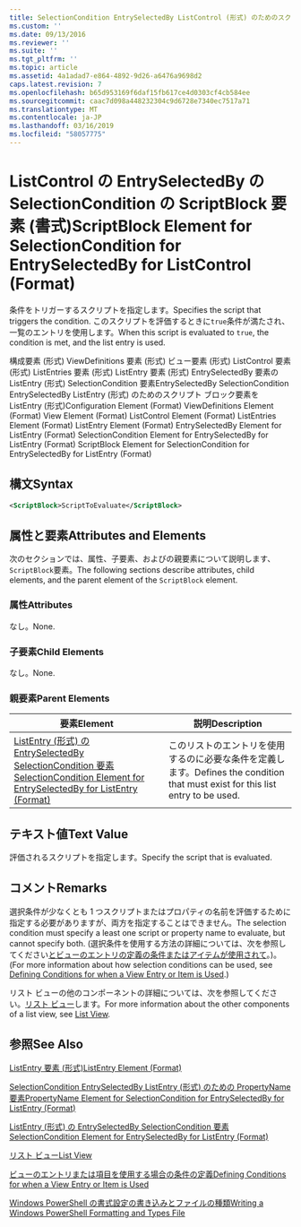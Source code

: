 ```yaml
---
title: SelectionCondition EntrySelectedBy ListControl (形式) のためのスクリプト ブロックの要素 |Microsoft Docs
ms.custom: ''
ms.date: 09/13/2016
ms.reviewer: ''
ms.suite: ''
ms.tgt_pltfrm: ''
ms.topic: article
ms.assetid: 4a1adad7-e864-4892-9d26-a6476a9698d2
caps.latest.revision: 7
ms.openlocfilehash: b65d953169f6daf15fb617ce4d0303cf4cb584ee
ms.sourcegitcommit: caac7d098a448232304c9d6728e7340ec7517a71
ms.translationtype: MT
ms.contentlocale: ja-JP
ms.lasthandoff: 03/16/2019
ms.locfileid: "58057775"
---
```

# <a name="scriptblock-element-for-selectioncondition-for-entryselectedby-for-listcontrol-format"></a><span data-ttu-id="9339c-102">ListControl の EntrySelectedBy の SelectionCondition の ScriptBlock 要素 (書式)</span><span class="sxs-lookup"><span data-stu-id="9339c-102">ScriptBlock Element for SelectionCondition for EntrySelectedBy for ListControl (Format)</span></span>

<span data-ttu-id="9339c-103">条件をトリガーするスクリプトを指定します。</span><span class="sxs-lookup"><span data-stu-id="9339c-103">Specifies the script that triggers the condition.</span></span> <span data-ttu-id="9339c-104">このスクリプトを評価するときに`true`条件が満たされ、一覧のエントリを使用します。</span><span class="sxs-lookup"><span data-stu-id="9339c-104">When this script is evaluated to `true`, the condition is met, and the list entry is used.</span></span>

<span data-ttu-id="9339c-105">構成要素 (形式) ViewDefinitions 要素 (形式) ビュー要素 (形式) ListControl 要素 (形式) ListEntries 要素 (形式) ListEntry 要素 (形式) EntrySelectedBy 要素の ListEntry (形式) SelectionCondition 要素EntrySelectedBy SelectionCondition EntrySelectedBy ListEntry (形式) のためのスクリプト ブロック要素を ListEntry (形式)</span><span class="sxs-lookup"><span data-stu-id="9339c-105">Configuration Element (Format) ViewDefinitions Element (Format) View Element (Format) ListControl Element (Format) ListEntries Element (Format) ListEntry Element (Format) EntrySelectedBy Element for ListEntry (Format) SelectionCondition Element for EntrySelectedBy for ListEntry (Format) ScriptBlock Element for SelectionCondition for EntrySelectedBy for ListEntry (Format)</span></span>

## <a name="syntax"></a><span data-ttu-id="9339c-106">構文</span><span class="sxs-lookup"><span data-stu-id="9339c-106">Syntax</span></span>

```xml
<ScriptBlock>ScriptToEvaluate</ScriptBlock>
```

## <a name="attributes-and-elements"></a><span data-ttu-id="9339c-107">属性と要素</span><span class="sxs-lookup"><span data-stu-id="9339c-107">Attributes and Elements</span></span>

<span data-ttu-id="9339c-108">次のセクションでは、属性、子要素、およびの親要素について説明します、`ScriptBlock`要素。</span><span class="sxs-lookup"><span data-stu-id="9339c-108">The following sections describe attributes, child elements, and the parent element of the `ScriptBlock` element.</span></span>

### <a name="attributes"></a><span data-ttu-id="9339c-109">属性</span><span class="sxs-lookup"><span data-stu-id="9339c-109">Attributes</span></span>

<span data-ttu-id="9339c-110">なし。</span><span class="sxs-lookup"><span data-stu-id="9339c-110">None.</span></span>

### <a name="child-elements"></a><span data-ttu-id="9339c-111">子要素</span><span class="sxs-lookup"><span data-stu-id="9339c-111">Child Elements</span></span>

<span data-ttu-id="9339c-112">なし。</span><span class="sxs-lookup"><span data-stu-id="9339c-112">None.</span></span>

### <a name="parent-elements"></a><span data-ttu-id="9339c-113">親要素</span><span class="sxs-lookup"><span data-stu-id="9339c-113">Parent Elements</span></span>

|<span data-ttu-id="9339c-114">要素</span><span class="sxs-lookup"><span data-stu-id="9339c-114">Element</span></span>|<span data-ttu-id="9339c-115">説明</span><span class="sxs-lookup"><span data-stu-id="9339c-115">Description</span></span>|
|-------------|-----------------|
|[<span data-ttu-id="9339c-116">ListEntry (形式) の EntrySelectedBy SelectionCondition 要素</span><span class="sxs-lookup"><span data-stu-id="9339c-116">SelectionCondition Element for EntrySelectedBy for ListEntry (Format)</span></span>](./selectioncondition-element-for-entryselectedby-for-listcontrol-format.md)|<span data-ttu-id="9339c-117">このリストのエントリを使用するのに必要な条件を定義します。</span><span class="sxs-lookup"><span data-stu-id="9339c-117">Defines the condition that must exist for this list entry to be used.</span></span>|

## <a name="text-value"></a><span data-ttu-id="9339c-118">テキスト値</span><span class="sxs-lookup"><span data-stu-id="9339c-118">Text Value</span></span>

<span data-ttu-id="9339c-119">評価されるスクリプトを指定します。</span><span class="sxs-lookup"><span data-stu-id="9339c-119">Specify the script that is evaluated.</span></span>

## <a name="remarks"></a><span data-ttu-id="9339c-120">コメント</span><span class="sxs-lookup"><span data-stu-id="9339c-120">Remarks</span></span>

<span data-ttu-id="9339c-121">選択条件が少なくとも 1 つスクリプトまたはプロパティの名前を評価するために指定する必要がありますが、両方を指定することはできません。</span><span class="sxs-lookup"><span data-stu-id="9339c-121">The selection condition must specify a least one script or property name to evaluate, but cannot specify both.</span></span> <span data-ttu-id="9339c-122">(選択条件を使用する方法の詳細については、次を参照してください[とビューのエントリの定義の条件またはアイテムが使用されて](./defining-conditions-for-displaying-data.md)。)。</span><span class="sxs-lookup"><span data-stu-id="9339c-122">(For more information about how selection conditions can be used, see [Defining Conditions for when a View Entry or Item is Used](./defining-conditions-for-displaying-data.md).)</span></span>

<span data-ttu-id="9339c-123">リスト ビューの他のコンポーネントの詳細については、次を参照してください。[リスト ビュー](./creating-a-list-view.md)します。</span><span class="sxs-lookup"><span data-stu-id="9339c-123">For more information about the other components of a list view, see [List View](./creating-a-list-view.md).</span></span>

## <a name="see-also"></a><span data-ttu-id="9339c-124">参照</span><span class="sxs-lookup"><span data-stu-id="9339c-124">See Also</span></span>

[<span data-ttu-id="9339c-125">ListEntry 要素 (形式)</span><span class="sxs-lookup"><span data-stu-id="9339c-125">ListEntry Element (Format)</span></span>](./listentry-element-for-listcontrol-format.md)

[<span data-ttu-id="9339c-126">SelectionCondition EntrySelectedBy ListEntry (形式) のための PropertyName 要素</span><span class="sxs-lookup"><span data-stu-id="9339c-126">PropertyName Element for SelectionCondition for EntrySelectedBy for ListEntry (Format)</span></span>](./propertyname-element-for-selectioncondition-for-entryselectedby-for-listcontrol-format.md)

[<span data-ttu-id="9339c-127">ListEntry (形式) の EntrySelectedBy SelectionCondition 要素</span><span class="sxs-lookup"><span data-stu-id="9339c-127">SelectionCondition Element for EntrySelectedBy for ListEntry (Format)</span></span>](./selectioncondition-element-for-entryselectedby-for-listcontrol-format.md)

[<span data-ttu-id="9339c-128">リスト ビュー</span><span class="sxs-lookup"><span data-stu-id="9339c-128">List View</span></span>](./creating-a-list-view.md)

[<span data-ttu-id="9339c-129">ビューのエントリまたは項目を使用する場合の条件の定義</span><span class="sxs-lookup"><span data-stu-id="9339c-129">Defining Conditions for when a View Entry or Item is Used</span></span>](./defining-conditions-for-displaying-data.md)

[<span data-ttu-id="9339c-130">Windows PowerShell の書式設定の書き込みとファイルの種類</span><span class="sxs-lookup"><span data-stu-id="9339c-130">Writing a Windows PowerShell Formatting and Types File</span></span>](./writing-a-powershell-formatting-file.md)
